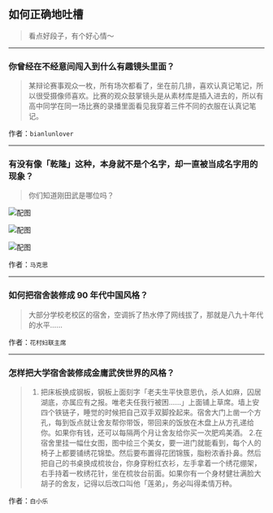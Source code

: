 ## 如何正确地吐槽

> 看点好段子，有个好心情～


 
---

### 你曾经在不经意间闯入到什么有趣镜头里面？

> 某辩论赛事观众一枚，所有场次都看了，坐在前几排，喜欢认真记笔记，所以很受摄像师喜欢。比赛的观众鼓掌镜头是从素材库是插入进去的，所以有高中同学在同一场比赛的录播里面看见我穿着三件不同的衣服在认真记笔记。


作者：`bianlunlover`

---

### 有没有像「乾隆」这种，本身就不是个名字，却一直被当成名字用的现象？

> 你们知道刚田武是哪位吗？



![配图](http://pic2.zhimg.com/70/v2-21540de5ee98f0b232e25354028aa475_b.jpg)



![配图](http://pic4.zhimg.com/70/v2-811f3af2dbda84fe38fe6097b3ce7abf_b.jpg)



![配图](http://pic2.zhimg.com/70/v2-643cda105df90a216b4e73f3339620f1_b.jpg)


作者：`马克思`

---

### 如何把宿舍装修成 90 年代中国风格？

> 大部分学校老校区的宿舍，空调拆了热水停了网线拔了，那就是八九十年代的水平……


作者：`花村妇联主席`

---

### 怎样把大学宿舍装修成金庸武侠世界的风格？

> 1. 把床板换成钢板，钢板上面刻字「老夫生平快意恩仇，杀人如麻，囚居湖底，亦属应有之报。唯老夫任我行被困……」上面铺上草席。墙上安四个铁链子，睡觉的时候把自己双手双脚拴起来。宿舍大门上凿一个方孔，每到饭点就让舍友帮你带饭，带回来的饭放在木盘上从方孔递给你。如果你有钱，还可以每隔两个月让舍友给你买一次肥鸡美酒。
> 2.在宿舍里挂一幅仕女图，图中绘三个美女，要一进门就能看到，每个人的椅子上都要铺绣花锦垫。然后要布置得花团锦簇，脂粉浓香扑鼻。然后把自己的书桌换成梳妆台，你身穿粉红衣衫，左手拿着一个绣花绷架，右手持着一枚绣花针，坐在梳妆台前面。如果你有一个身材健壮满脸大胡子的舍友，记得以后改口叫他「莲弟」，务必叫得柔情万种。


作者：`白小乐`